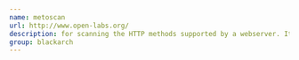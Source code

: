 ```yaml
---
name: metoscan
url: http://www.open-labs.org/
description: for scanning the HTTP methods supported by a webserver. It works by testing a URL and checking the responses for the different requests. URL : http://www.open-labs.org/ Groups : blackarch blackarch-webapp
group: blackarch
---
```

